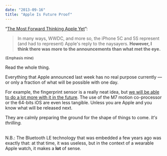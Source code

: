 ```yaml
---
date: "2013-09-16"
title: "Apple Is Future Proof"
---
```


“[The Most Forward Thinking Apple Yet](http://cannyvision.com/2013/09/12/the-most-forward-thinking-apple-yet.html)”:

> In many ways, WWDC, and more so, the iPhone 5C and 5S represent (and had to represent) Apple's reply to the naysayers. **However, I think there was more to the announcements than what met the eye.**

<small>(Emphasis mine)</small>

Read the whole thing.

Everything that Apple announced last week has no real purpose currently — or only a fraction of what will be possible with one day.

For example, the fingerprint sensor is a really neat idea, but [we will be able to do a lot more with it in the future](https://medium.com/mobile-world/b16ba37c433a). The use of the M7 motion co-processor or the 64-bits iOS are even less tangible. Unless you are Apple and you know what will be released next.

They are calmly preparing the ground for the shape of things to come. _It's thrilling._

<br>N.B.: The Bluetooth LE technology that was embedded a few years ago was exactly that: at that time, it was useless, but in the context of a wearable Apple watch, it makes a **lot** of sense.
